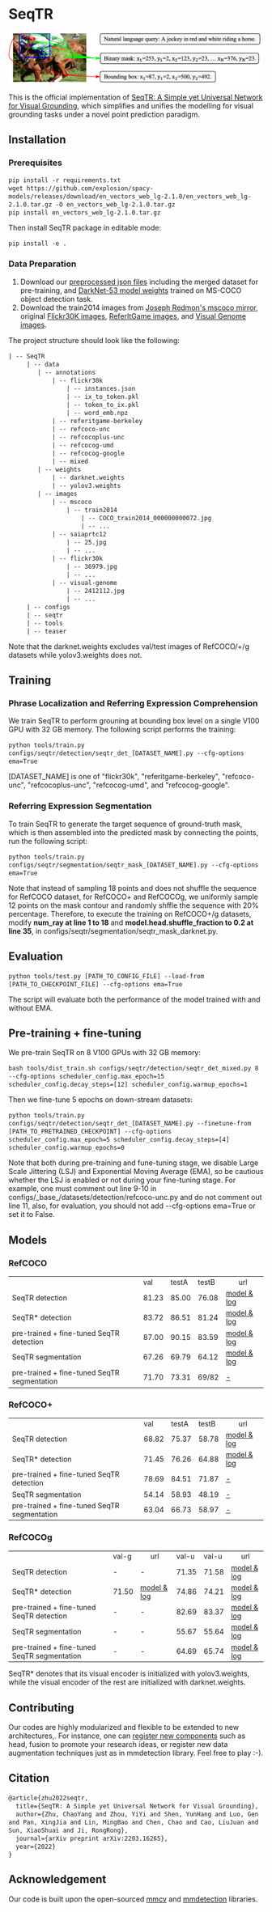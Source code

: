 # SeqTR

![overview](./teaser/overview.png)  

This is the official implementation of [SeqTR: A Simple yet Universal Network for Visual Grounding](https://arxiv.org/abs/2203.16265), which simplifies and unifies the modelling for visual grounding tasks under a novel point prediction paradigm. 

<!-- To this end, different grounding tasks can be tackled in one network with the simple cross-entropy loss. We surpass or maintain on par with state-of-the-arts, and also outperform a set of larget-scale pre-trained models with much less expenditure, suggesting a simple and universal approach is indeed feasible. -->

## Installation

### Prerequisites

```
pip install -r requirements.txt
wget https://github.com/explosion/spacy-models/releases/download/en_vectors_web_lg-2.1.0/en_vectors_web_lg-2.1.0.tar.gz -O en_vectors_web_lg-2.1.0.tar.gz
pip install en_vectors_web_lg-2.1.0.tar.gz
```
Then install SeqTR package in editable mode:
```
pip install -e .
```

### Data Preparation

1. Download our [preprocessed json files](https://drive.google.com/drive/folders/1IXnSieVr5CHF2pVJpj0DlwC6R3SbfolU?usp=sharing) including the merged dataset for pre-training, and [DarkNet-53 model weights](https://drive.google.com/drive/folders/1W8y_WS-8cnuU0LnF8e1v8ZowZvpEaolk?usp=sharing) trained on MS-COCO object detection task.
2. Download the train2014 images from [Joseph Redmon's mscoco mirror](https://pjreddie.com/projects/coco-mirror/), original [Flickr30K images](http://shannon.cs.illinois.edu/DenotationGraph/), [ReferItGame images](https://drive.google.com/file/d/1R6Tm7tQTHCil6A_eOhjudK3rgaBxkD2t/view?usp=sharing), and [Visual Genome images](http://visualgenome.org/api/v0/api_home.html).

The project structure should look like the following:

```
| -- SeqTR
     | -- data
        | -- annotations
            | -- flickr30k
                | -- instances.json
                | -- ix_to_token.pkl
                | -- token_to_ix.pkl
                | -- word_emb.npz
            | -- referitgame-berkeley
            | -- refcoco-unc
            | -- refcocoplus-unc
            | -- refcocog-umd
            | -- refcocog-google
            | -- mixed
        | -- weights
            | -- darknet.weights
            | -- yolov3.weights
        | -- images
            | -- mscoco
                | -- train2014
                    | -- COCO_train2014_000000000072.jpg
                    | -- ...
            | -- saiaprtc12
                | -- 25.jpg
                | -- ...
            | -- flickr30k
                | -- 36979.jpg
                | -- ...
            | -- visual-genome
                | -- 2412112.jpg
                | -- ...
     | -- configs
     | -- seqtr
     | -- tools
     | -- teaser
```
Note that the darknet.weights excludes val/test images of RefCOCO/+/g datasets while yolov3.weights does not.

## Training

### Phrase Localization and Referring Expression Comprehension

We train SeqTR to perform grouning at bounding box level on a single V100 GPU with 32 GB memory. The following script performs the training:
```
python tools/train.py configs/seqtr/detection/seqtr_det_[DATASET_NAME].py --cfg-options ema=True
```
[DATASET_NAME] is one of "flickr30k", "referitgame-berkeley", "refcoco-unc", "refcocoplus-unc", "refcocog-umd", and "refcocog-google".

### Referring Expression Segmentation

To train SeqTR to generate the target sequence of ground-truth mask, which is then assembled into the predicted mask by connecting the points, run the following script:

```
python tools/train.py configs/seqtr/segmentation/seqtr_mask_[DATASET_NAME].py --cfg-options ema=True
```

Note that instead of sampling 18 points and does not shuffle the sequence for RefCOCO dataset, for RefCOCO+ and RefCOCOg, we uniformly sample 12 points on the mask contour and randomly shffle the sequence with 20% percentage. Therefore, to execute the training on RefCOCO+/g datasets, modify **num_ray at line 1 to 18** and **model.head.shuffle_fraction to 0.2 at line 35**, in configs/seqtr/segmentation/seqtr_mask_darknet.py.

## Evaluation

```
python tools/test.py [PATH_TO_CONFIG_FILE] --load-from [PATH_TO_CHECKPOINT_FILE] --cfg-options ema=True
```

The script will evaluate both the performance of the model trained with and without EMA. 

## Pre-training + fine-tuning

We pre-train SeqTR on 8 V100 GPUs with 32 GB memory:
 
```
bash tools/dist_train.sh configs/seqtr/detection/seqtr_det_mixed.py 8 --cfg-options scheduler_config.max_epoch=15 scheduler_config.decay_steps=[12] scheduler_config.warmup_epochs=1
```

Then we fine-tune 5 epochs on down-stream datasets:

```
python tools/train.py configs/seqtr/detection/seqtr_det_[DATASET_NAME].py --finetune-from [PATH_TO_PRETRAINED_CHECKPOINT] --cfg-options scheduler_config.max_epoch=5 scheduler_config.decay_steps=[4] scheduler_config.warmup_epochs=0
```

Note that both during pre-training and fune-tuning stage, we disable Large Scale Jittering (LSJ) and Exponential Moving Average (EMA), so be cautious whether the LSJ is enabled or not during your fine-tuning stage. For example, one must comment out line 9-10 in configs/\_base\_/datasets/detection/refcoco-unc.py and do not comment out line 11, also, for evaluation, you should not add --cfg-options ema=True or set it to False.

## Models

### RefCOCO

<table>
<tr>
<td></td><td>val</td><td>testA</td><td>testB</td><td align="center">url</td>
</tr>
<tr>
<td>SeqTR detection</td><td>81.23</td><td>85.00</td><td>76.08</td><td><a href="https://pan.baidu.com/s/1m70hE43XTqpUPaZ8rbPSDg?pwd=hh3q">model & log</a></td>
</tr>
<tr>
<td>SeqTR* detection</td><td>83.72</td><td>86.51</td><td>81.24</td><td><a href="https://pan.baidu.com/s/1QlisArPe8_XIxBLOzY247A?pwd=of7w">model & log</a></td>
</tr>
<tr>
<td>pre-trained + fine-tuned SeqTR detection</td><td>87.00</td><td>90.15</td><td>83.59</td><td><a href="https://pan.baidu.com/s/1nC-DtTlAesSXYjUFzOnG6A?pwd=wknb">model & log</a></td>
</tr>
<tr>
<td>SeqTR segmentation</td><td>67.26</td><td>69.79</td><td>64.12</td><td><a href="https://pan.baidu.com/s/1FEHxWwkhbN6ouwtSG3K2Tg?pwd=j978">model & log</a></td>
</tr>
<tr>
<td>pre-trained + fine-tuned SeqTR segmentation</td><td>71.70</td><td>73.31</td><td>69/82</td><td><a href="">-</a></td>
</tr>
</table>

### RefCOCO+

<table>
<tr>
<td></td><td>val</td><td>testA</td><td>testB</td><td align="center">url</td>
</tr>
<tr>
<td>SeqTR detection</td><td>68.82</td><td>75.37</td><td>58.78</td><td><a href="https://pan.baidu.com/s/10IXsNKDbsZ_zba8tQZPgkg?pwd=1vw8">model & log</a></td>
</tr>
<tr>
<td>SeqTR* detection</td><td>71.45</td><td>76.26</td><td>64.88</td><td><a href="https://pan.baidu.com/s/1aa7fBWtOiaBlTYb7Tig6iw?pwd=o5vd">model & log</a></td>
</tr>
<tr>
<td>pre-trained + fine-tuned SeqTR detection</td><td>78.69</td><td>84.51</td><td>71.87</td><td><a href="">-</a></td>
</tr>
<tr>
<td>SeqTR segmentation</td><td>54.14</td><td>58.93</td><td>48.19</td><td><a href="">-</a></td>
</tr>
<tr>
<td>pre-trained + fine-tuned SeqTR segmentation</td><td>63.04</td><td>66.73</td><td>58.97</td><td><a href="">-</a></td>
</tr>
</table>

### RefCOCOg

<table>
<tr>
<td></td><td>val-g</td><td align="center">url</td><td>val-u</td><td>val-u</td><td align="center">url</td>
</tr>
<tr>
<td>SeqTR detection</td><td>-</td><td>-</td><td>71.35</td><td>71.58</td><td><a href="https://pan.baidu.com/s/1fObNiIxgWrBy31AkXj9krg?pwd=b6ji">model & log</a></td>
</tr>
<tr>
<td>SeqTR* detection</td><td>71.50</td><td><a href="https://pan.baidu.com/s/1v_fEGMWVXPoQKueBoXcjDQ?pwd=d1kp">model & log</a></td><td>74.86</td><td>74.21</td><td><a href="https://pan.baidu.com/s/1g-3XdzLow27pcIUug2KuhA?pwd=23tj">model & log</a></td>
</tr>
<tr>
<td>pre-trained + fine-tuned SeqTR detection</td><td>-</td><td><a>-</a></td><td>82.69</td><td>83.37</td><td><a href="https://pan.baidu.com/s/1-0a_qz8bHTzdbIsN5mDaOg?pwd=pji5">model & log</a></td>
</tr>
<tr>
<td>SeqTR segmentation</td><td>-</td><td>-</td><td>55.67</td><td>55.64</td><td><a href="https://pan.baidu.com/s/18G6SSuEwEn0XtNEnj9taIg?pwd=ptpm">model & log</a></td>
</tr>
<tr>
<td>pre-trained + fine-tuned SeqTR segmentation</td><td>-</td><td>-</td><td>64.69</td><td>65.74</td><td><a href="https://pan.baidu.com/s/1l-g4ji2T139MFxSBSOEGFQ?pwd=r36v">model & log</a></td>
</tr>
</table>

SeqTR* denotes that its visual encoder is initialized with yolov3.weights, while the visual encoder of the rest are initialized with darknet.weights.

## Contributing

Our codes are highly modularized and flexible to be extended to new architectures,. For instance, one can [register new components](https://mmdetection.readthedocs.io/en/v2.21.0/tutorials/customize_models.html) such as head, fusion to promote your research ideas, or register new data augmentation techniques just as in mmdetection library. Feel free to play :-).

## Citation

```
@article{zhu2022seqtr,
  title={SeqTR: A Simple yet Universal Network for Visual Grounding},
  author={Zhu, ChaoYang and Zhou, YiYi and Shen, YunHang and Luo, Gen and Pan, XingJia and Lin, MingBao and Chen, Chao and Cao, LiuJuan and Sun, XiaoShuai and Ji, RongRong},
  journal={arXiv preprint arXiv:2203.16265},
  year={2022}
}
```

## Acknowledgement

Our code is built upon the open-sourced [mmcv](https://github.com/open-mmlab/mmcv) and [mmdetection](https://github.com/open-mmlab/mmdetection) libraries. 
